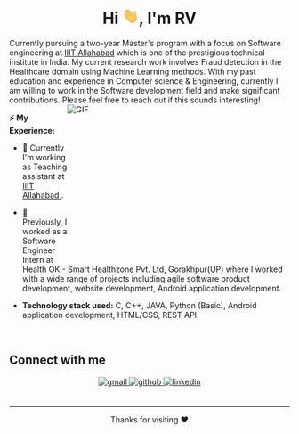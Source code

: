 <!-- <div align="center">
<img src="https://rishavanand.github.io/static/images/greetings.gif" align="center" style="width: 20%" "length: 20%" />
</div>   -->
 
<h1 align="center">Hi <img src="https://raw.githubusercontent.com/ABSphreak/ABSphreak/master/gifs/Hi.gif" width="30px" />, I'm RV</h1>
<!-- ### <div align="center">Hi there 👋,I'm Rituvendra </div>  -->
Currently pursuing a two-year Master's program with a focus on Software engineering at <a href="https://www.iiita.ac.in/"> IIIT Allahabad</a> which is one of the prestigious technical institute in India. My current research work involves Fraud detection in the Healthcare domain using Machine Learning methods. With my past education and experience in Computer science & Engineering, currently I am willing to work in the Software development field and make significant contributions. Please feel free to reach out if this sounds interesting! </br>
<img align="right" alt="GIF" src="https://github.com/rv-iiita/rv-iiita/blob/main/code.gif?raw=true" width="400" height="280" />
<!--  https://github.com/rv-iiita/rv-iiita/blob/main/code.gif -->
  
 <b>⚡ My Experience:</b>

- 🚀 Currently I'm working as Teaching assistant at [IIIT Allahabad ](https://www.iiita.ac.in/).  
  

- 🚀 Previously, I worked as a Software Engineer Intern at Health OK - Smart Healthzone Pvt. Ltd, Gorakhpur(UP) where I worked with a wide range of projects including agile software product development, website development, Android application development.
- **Technology stack used:** C, C++, JAVA, Python (Basic), Android application development, HTML/CSS, REST API.
  

<br/>  



## Connect with me  
<div align="center">
 <a href="mailto:samplemail@gmail.com" target="_blank">
<img src=https://img.shields.io/badge/gmail-%2324292e.svg?&style=for-the-badge&logo=gmail&logoColor=white alt=gmail style="margin-bottom: 5px;" />
</a>
<a href="https://github.com/rv-iiita" target="_blank">
<img src=https://img.shields.io/badge/github-%2324292e.svg?&style=for-the-badge&logo=github&logoColor=white alt=github style="margin-bottom: 5px;" />
</a>
<a href="https://linkedin.com/in/" target="_blank">
<img src=https://img.shields.io/badge/linkedin-%231E77B5.svg?&style=for-the-badge&logo=linkedin&logoColor=white alt=linkedin style="margin-bottom: 5px;" />
</a>  
</div>  
  

<!--   gmail -->
<!-- 
<br/>  

<div align="center">
<img src="https://komarev.com/ghpvc/?username=rv-iiita&&style=flat-square" align="center" /> -->
</div>  
  

<br/>  



----
<div align="center">Thanks for visiting ❤️ </div>
<!-- <a href="https://profilinator.rishav.dev/" target="_blank">Github Profilinator</a> -->
